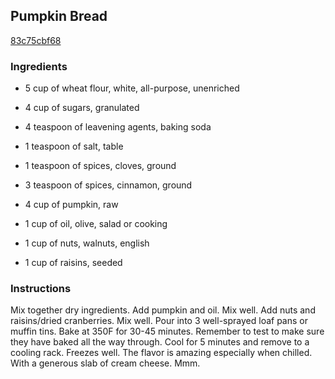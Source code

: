 ## Pumpkin Bread

[83c75cbf68](http://tastykitchen.com/recipes/breads/pumpkin-bread-10/)

### Ingredients

 - 5 cup of wheat flour, white, all-purpose, unenriched

 - 4 cup of sugars, granulated

 - 4 teaspoon of leavening agents, baking soda

 - 1 teaspoon of salt, table

 - 1 teaspoon of spices, cloves, ground

 - 3 teaspoon of spices, cinnamon, ground

 - 4 cup of pumpkin, raw

 - 1 cup of oil, olive, salad or cooking

 - 1 cup of nuts, walnuts, english

 - 1 cup of raisins, seeded

### Instructions

Mix together dry ingredients. Add pumpkin and oil. Mix well. Add nuts and raisins/dried cranberries. Mix well. Pour into 3 well-sprayed loaf pans or muffin tins. Bake at 350F for 30-45 minutes. Remember to test to make sure they have baked all the way through. Cool for 5 minutes and remove to a cooling rack. Freezes well. The flavor is amazing especially when chilled. With a generous slab of cream cheese. Mmm.